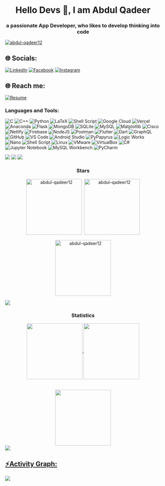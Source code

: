 <h1 align="center">Hello Devs 👀, I am Abdul Qadeer</h1>
<h3 align="center">a passionate App Developer, who likes to develop thinking into code</h3>

<p align="left"> <a href="https://github.com/ryo-ma/github-profile-trophy"><img src="https://github-profile-trophy.vercel.app/?username=abdul-qadeer12&theme=onestar" alt="abdul-qadeer12" /></a> </p>


## 🌐 Socials:
[![LinkedIn](https://img.shields.io/badge/LinkedIn-%230077B5.svg?style=flat&logo=linkedin&logoColor=white)](https://www.linkedin.com/in/abdul-qadeer-1r521r/)
[![Facebook](https://img.shields.io/badge/Facebook-%231877F2.svg?style=flat&logo=facebook&logoColor=white)](https://www.facebook.com/profile.php?id=100078016295396)
[![Instagram](https://img.shields.io/badge/Instagram-%23E4405F.svg?style=flat&logo=instagram&logoColor=white)](https://www.instagram.com/aq_00019/)

## 🌐 Reach me:

[![Resume](https://img.shields.io/badge/CV%2FResume-blue.svg?style=flat&logo=adobe-acrobat-reader&logoColor=white)](https://drive.google.com/drive/folders/1L8ALkU0KmFHfcisfXB5VFmM-wMUBGx0j?usp=sharing)



</div><h3 align="left">Languages and Tools:</h3>

![C](https://img.shields.io/badge/c-%2300599C.svg?style=flat&logo=c&logoColor=white)
![C++](https://img.shields.io/badge/c++-%2300599C.svg?style=flat&logo=c%2B%2B&logoColor=white)
![Python](https://img.shields.io/badge/python-3670A0?style=flat&logo=python&logoColor=ffdd54)
![LaTeX](https://img.shields.io/badge/latex-%23008080.svg?style=flat&logo=latex&logoColor=white)
![Shell Script](https://img.shields.io/badge/shell_script-%23121011.svg?style=flat&logo=gnu-bash&logoColor=white)
![Google Cloud](https://img.shields.io/badge/GoogleCloud-%234285F4.svg?style=flat&logo=google-cloud&logoColor=white)
![Vercel](https://img.shields.io/badge/vercel-%23000000.svg?style=flat&logo=vercel&logoColor=white)
![Anaconda](https://img.shields.io/badge/anaconda-%2344A833.svg?style=flat&logo=anaconda&logoColor=white)
![Flask](https://img.shields.io/badge/flask-%23000.svg?style=flat&logo=flask&logoColor=white)
![MongoDB](https://img.shields.io/badge/MongoDB-%234ea94b.svg?style=flat&logo=mongodb&logoColor=white)
![SQLite](https://img.shields.io/badge/sqlite-%2307405e.svg?style=flat&logo=sqlite&logoColor=white)
![MySQL](https://img.shields.io/badge/mysql-%2300000f.svg?style=flat&logo=mysql&logoColor=white)
![Matplotlib](https://img.shields.io/badge/matplotlib-%2300799C.svg?style=flat&logo=matplotlib&logoColor=white)
![Cisco](https://img.shields.io/badge/cisco-%2304989C.svg?style=flat&logo=cisco&logoColor=white)
![Netlify](https://img.shields.io/badge/netlify-%23000000.svg?style=flat&logo=netlify&logoColor=#00C7B7)
![Firebase](https://img.shields.io/badge/firebase-%23039BE5.svg?style=flat&logo=firebase)
![NodeJS](https://img.shields.io/badge/node.js-6DA55F?style=flat&logo=node.js&logoColor=white)
![Postman](https://img.shields.io/badge/Postman-FF6C37?style=flat&logo=postman&logoColor=white)
![Flutter](https://img.shields.io/badge/flutter-%2302569B.svg?style=flat&logo=flutter&logoColor=white)
![Dart](https://img.shields.io/badge/dart-%230175C2.svg?style=flat&logo=dart&logoColor=white)
![GraphQL](https://img.shields.io/badge/graphql-E10098?style=flat&logo=graphql&logoColor=white)
![GitHub](https://img.shields.io/badge/github-%23121011.svg?style=flat&logo=github&logoColor=white)
![VS Code](https://img.shields.io/badge/Visual%20Studio%20Code-007ACC?style=flat&logo=visual-studio-code&logoColor=white)
![Android Studio](https://img.shields.io/badge/Android%20Studio-3DDC84?style=flat&logo=android-studio&logoColor=white)
![PyPapyrus](https://img.shields.io/badge/PyPapyrus-%23121011.svg?style=flat)
![Logic Works](https://img.shields.io/badge/Logic%20Works-%23121011.svg?style=flat)
![Nano](https://img.shields.io/badge/nano-%23121011.svg?style=flat)
![Shell Script](https://img.shields.io/badge/shell_script-%23121011.svg?style=flat&logo=gnu-bash&logoColor=white)
![Linux](https://img.shields.io/badge/linux-%23121011.svg?style=flat&logo=linux&logoColor=white)
![VMware](https://img.shields.io/badge/VMware-%23121011.svg?style=flat&logo=vmware&logoColor=white)
![VirtualBox](https://img.shields.io/badge/VirtualBox-%23121011.svg?style=flat&logo=virtualbox&logoColor=white)
![C#](https://img.shields.io/badge/c%23-%23239120.svg?style=flat&logo=c-sharp&logoColor=white)
![Jupyter Notebook](https://img.shields.io/badge/Jupyter-Notebook-%23FA0F00.svg?style=flat&logo=jupyter&logoColor=white)
![MySQL Workbench](https://img.shields.io/badge/MySQL%20Workbench-4479A1?style=flat&logo=mysql&logoColor=white)
![PyCharm](https://img.shields.io/badge/PyCharm-000000.svg?style=flat&logo=pycharm&logoColor=white)


<div> <a href="https://github.com/abdul-qadeer12" target="_blank"><img src="https://img.shields.io/badge/GitHub-100000?style=for-the-badge&logo=github&logoColor=white" target="_blank"></a>
<a href = "mailto:abdulqadeermaarif@gmail.com"><img src="https://img.shields.io/badge/-Gmail-%23333?style=for-the-badge&logo=gmail&logoColor=white" target="_blank"></a>

<img src="https://user-images.githubusercontent.com/73097560/115834477-dbab4500-a447-11eb-908a-139a6edaec5c.gif">
<h3 align="center">Stars</h3>
<div align="center">
<span align="center" ><img align="center" height="180em" src="https://github-readme-stats.vercel.app/api/top-langs/?username=abdul-qadeer12&layout=compact&theme=tokyonight" alt=abdul-qadeer12 />
</span>
<span align="center" >&nbsp;<img align="center" height="180em" src="https://github-readme-stats.vercel.app/api?username=abdul-qadeer12&show_icons=true&locale=en&theme=tokyonight" alt="abdul-qadeer12" /></span>
<br/>
<br/>
<span align="center" ><img align="center" height="180em" src="https://github-readme-streak-stats.herokuapp.com/?user=abdul-qadeer12&theme=tokyonight" alt="abdul-qadeer12" /></span>
</div>

<img src="https://user-images.githubusercontent.com/73097560/115834477-dbab4500-a447-11eb-908a-139a6edaec5c.gif"><h3 align="center">Statistics</h3>
<div align="center">
<a href="https://github.com/abdul-qadeer12">
<img align="center" src="http://github-profile-summary-cards.vercel.app/api/cards/stats?username=abdul-qadeer12&theme=aura" height="180em" />
<img align="center" src="http://github-profile-summary-cards.vercel.app/api/cards/productive-time?username=abdul-qadeer12&theme=tokyonight" height="180em" />
<br/>
<br/>
<br/>
<img align="center" src="http://github-profile-summary-cards.vercel.app/api/cards/profile-details?username=abdul-qadeer12&theme=tokyonight" height="180em" />
</div>
<img src="https://user-images.githubusercontent.com/73097560/115834477-dbab4500-a447-11eb-908a-139a6edaec5c.gif"><h2 align="left">⚡Activity Graph:</h2>
<img align="center" src="https://github-readme-activity-graph.vercel.app/graph?username=abdul-qadeer12&theme=github-dark"/>

